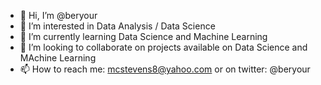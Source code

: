 - 👋 Hi, I’m @beryour
- 👀 I’m interested in Data Analysis / Data Science
- 🌱 I’m currently learning Data Science and Machine Learning
- 💞️ I’m looking to collaborate on projects available on Data Science and MAchine Learning
- 📫 How to reach me: mcstevens8@yahoo.com or on twitter: @beryour

<!---
beryour/beryour is a ✨ special ✨ repository because its `README.md` (this file) appears on your GitHub profile.
You can click the Preview link to take a look at your changes.
--->
